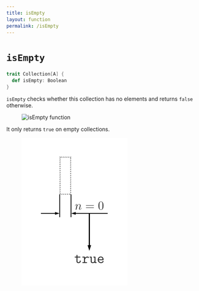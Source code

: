 ```yaml
---
title: isEmpty
layout: function
permalink: /isEmpty
---
```


# `isEmpty`

~~~ scala
trait Collection[A] {
  def isEmpty: Boolean
}
~~~

`isEmpty` checks whether this collection has no elements and returns `false` otherwise.

<figure class="diagram">
  <img src="images/isEmpty.1.svg" alt="isEmpty function">
  <!-- <figcaption class="diagram-desc"></figcaption> -->
</figure>

It only returns `true` on empty collections.

<figure class="diagram">
  <img src="images/isEmpty.2.svg" alt="isEmpty function">
  <!-- <figcaption class="diagram-desc"></figcaption> -->
</figure>

